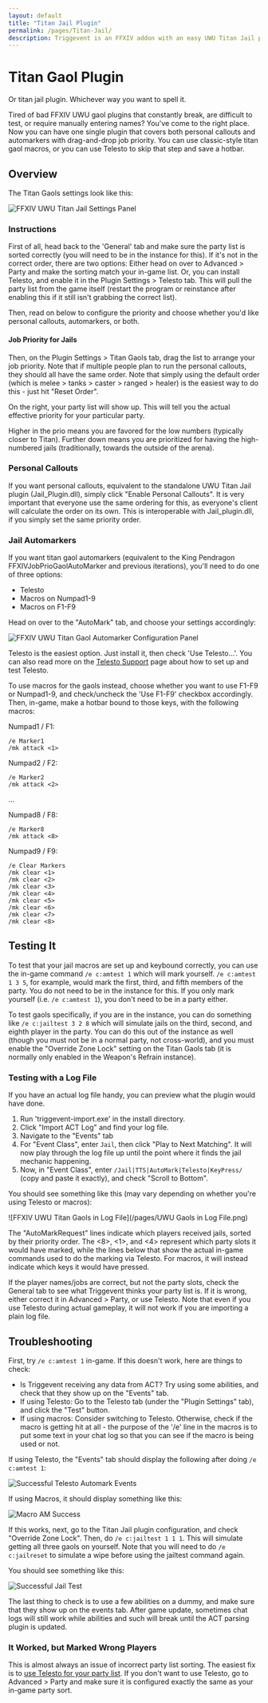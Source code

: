 ```yaml
---
layout: default
title: "Titan Jail Plugin"
permalink: /pages/Titan-Jail/
description: Triggevent is an FFXIV addon with an easy UWU Titan Jail plugin (both personal callouts and automarks - compare to ACT Jail_plugin.dll and Triggernometry)
---
```


[//]: # (Title: Triggevent Titan Gaol / Jail Plugin / Automarker)

[//]: # (Author: XP)

[//]: # (Tags: #ffxiv, #triggevent, #trigger, #jail, #gaol, #automarker)

[//]: # (Description: Triggevent's jail/gaol plugin provides both a personal callout and automarkers and is easier to set up)

# Titan Gaol Plugin

Or titan jail plugin. Whichever way you want to spell it.

Tired of bad FFXIV UWU gaol plugins that constantly break, are difficult to test, or require manually entering names?
You've come to the right place.
Now you can have one single plugin that covers both personal callouts and automarkers with
drag-and-drop job priority.
You can use classic-style titan gaol macros, or you can use Telesto to skip that step and save a hotbar.

## Overview

The Titan Gaols settings look like this:

![FFXIV UWU Titan Jail Settings Panel](titan-gaol.png)

### Instructions

First of all, head back to the 'General' tab and make sure the party list is sorted correctly (you will need to be
in the instance for this). If it's not in the correct order, there are two options: Either head on over to
Advanced > Party and make the sorting match your in-game list. Or, you can install Telesto, and enable it in the
Plugin Settings > Telesto tab. This will pull the party list from the game itself (restart the program or
reinstance after enabling this if it still isn't grabbing the correct list).

Then, read on below to configure the priority and choose whether you'd like personal callouts, automarkers, or
both.

#### Job Priority for Jails

Then, on the Plugin Settings > Titan Gaols tab, drag the list to arrange your job priority. Note that if multiple people
plan to run the personal callouts, they should all have the same order. Note that simply using the default order (which
is melee > tanks > caster > ranged > healer) is the easiest way to do this - just hit "Reset Order".

On the right, your party list will show up. This will tell you the actual effective priority for your particular party.

Higher in the prio means you are favored for the low numbers (typically closer to Titan).
Further down means you are prioritized for having the
high-numbered jails (traditionally, towards the outside of the arena).

### Personal Callouts

If you want personal callouts, equivalent to the standalone UWU Titan Jail plugin (Jail_Plugin.dll),
simply click "Enable Personal Callouts". It is very important that everyone use the same ordering
for this, as everyone's client will calculate the order on its own. This is interoperable with Jail_plugin.dll,
if you simply set the same priority order.

### Jail Automarkers

If you want titan gaol automarkers (equivalent to the King Pendragon FFXIVJobPrioGaolAutoMarker and previous iterations),
you'll need to do one of three options:

- Telesto
- Macros on Numpad1-9
- Macros on F1-F9

Head on over to the "AutoMark" tab, and choose your settings accordingly:

![FFXIV UWU Titan Gaol Automarker Configuration Panel](auto-marks.png)

Telesto is the easiest option. Just install it, then check 'Use Telesto...'. You can also read more on the
[Telesto Support](Telesto-Support.md) page about how to set up and test Telesto.

To use macros for the gaols instead, choose whether you want to use F1-F9 or Numpad1-9, 
and check/uncheck the 'Use F1-F9' checkbox
accordingly. Then, in-game, make a hotbar bound to those keys, with the following macros:

Numpad1 / F1:

```
/e Marker1
/mk attack <1>
```

Numpad2 / F2:

```
/e Marker2
/mk attack <2>
```

...

Numpad8 / F8:

```
/e Marker8
/mk attack <8>
```

Numpad9 / F9:

```
/e Clear Markers
/mk clear <1>
/mk clear <2>
/mk clear <3>
/mk clear <4>
/mk clear <5>
/mk clear <6>
/mk clear <7>
/mk clear <8>
```

## Testing It

To test that your jail macros are set up and keybound correctly, you can use the in-game command `/e c:amtest 1` which will mark yourself. 
`/e c:amtest 1 3 5`, for example, would mark the first, third, and fifth members of the party. You do not need to be in the instance for
this. If you only mark yourself (i.e. `/e c:amtest 1`), you don't need to be in a party either.

To test gaols specifically, if you are in the instance, you can do something like `/e c:jailtest 3 2 8` which will
simulate jails on the third, second, and eighth player in the party. You can do this out of the instance as well
(though you must not be in a normal party, not cross-world), and you must enable the "Override Zone Lock" setting on
the Titan Gaols tab (it is normally only enabled in the Weapon's Refrain instance).

### Testing with a Log File

If you have an actual log file handy, you can preview what the plugin would have done.

1. Run 'triggevent-import.exe' in the install directory.
2. Click "Import ACT Log" and find your log file.
3. Navigate to the "Events" tab
4. For "Event Class", enter `Jail`, then click "Play to Next Matching". It will now play through the log file up until the point where it finds the jail mechanic happening.
5. Now, in "Event Class", enter `/Jail|TTS|AutoMark|Telesto|KeyPress/` (copy and paste it exactly), and check "Scroll to Bottom".

You should see something like this (may vary depending on whether you're using Telesto or macros):

![FFXIV UWU Titan Gaols in Log File](/pages/UWU Gaols in Log File.png)

The "AutoMarkRequest" lines indicate which players received jails, sorted by their priority order.
The <8>, <1>, and <4> represent which party slots it would have marked, while the lines below that show the actual
in-game commands used to do the marking via Telesto. For macros, it will instead indicate which keys it would have
pressed.

If the player names/jobs are correct, but not the party slots, check the General tab to see what Triggevent thinks
your party list is. If it is wrong, either correct it in Advanced > Party, or use Telesto. Note that even if you use
Telesto during actual gameplay, it will not work if you are importing a plain log file.

## Troubleshooting

First, try `/e c:amtest 1` in-game. If this doesn't work, here are things to check:

* Is Triggevent receiving any data from ACT? Try using some abilities, and check that they show up
  on the "Events" tab.
* If using Telesto: Go to the Telesto tab (under the "Plugin Settings" tab), and click the "Test" button.
* If using macros: Consider switching to Telesto. Otherwise, check if the macro is getting hit at all -
  the purpose of the '/e' line in the macros is to put some text in your chat log so that you can see if
  the macro is being used or not.

If using Telesto, the "Events" tab should display the following after doing `/e c:amtest 1`:

![Successful Telesto Automark Events](telesto-am-success.png)

If using Macros, it should display something like this:

![Macro AM Success](macro-am-success.png)

If this works, next, go to the Titan Jail plugin configuration, and check "Override Zone Lock".
Then, do `/e c:jailtest 1 1 1`. This will simulate getting all three gaols on yourself.
Note that you will need to do `/e c:jailreset` to simulate a wipe before using the jailtest
command again.

You should see something like this:

![Successful Jail Test](Jailtest.png)

The last thing to check is to use a few abilities on a dummy, and make sure that they
show up on the events tab. After game update, sometimes chat logs will still work while
abilities and such will break until the ACT parsing plugin is updated.

### It Worked, but Marked Wrong Players

This is almost always an issue of incorrect party list sorting. The easiest fix is to
[use Telesto for your party list](Telesto-Support.md). If you don't want to use
Telesto, go to Advanced > Party and make sure it is configured exactly the same as your
in-game party sort.

